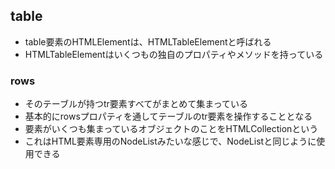 ## table
- table要素のHTMLElementは、HTMLTableElementと呼ばれる
- HTMLTableElementはいくつもの独自のプロパティやメソッドを持っている

### rows
- そのテーブルが持つtr要素すべてがまとめて集まっている
- 基本的にrowsプロパティを通してテーブルのtr要素を操作することとなる
- 要素がいくつも集まっているオブジェクトのことをHTMLCollectionという
- これはHTML要素専用のNodeListみたいな感じで、NodeListと同じように使用できる
